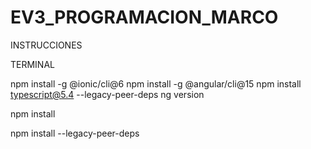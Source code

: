 # EV3_PROGRAMACION_MARCO

INSTRUCCIONES


TERMINAL

npm install -g @ionic/cli@6
npm install -g @angular/cli@15
npm install typescript@5.4 --legacy-peer-deps 
ng version

npm install

npm install --legacy-peer-deps 



